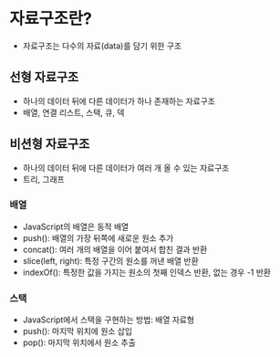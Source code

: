 # 자료구조란?

- 자료구조는 다수의 자료(data)를 담기 위한 구조

## 선형 자료구조

- 하나의 데이터 뒤에 다른 데이터가 하나 존재하는 자료구조
- 배열, 연결 리스트, 스택, 큐, 덱

## 비션형 자료구조

- 하나의 데이터 뒤에 다른 데이터가 여러 개 올 수 있는 자료구조
- 트리, 그래프

### 배열

- JavaScript의 배열은 동적 배열
- push(): 배열의 가장 뒤쪽에 새로운 원소 추가
- concat(): 여러 개의 배열을 이어 붙여서 합친 결과 반환
- slice(left, right): 특정 구간의 원소를 꺼낸 배열 반환
- indexOf(): 특정한 값을 가지는 원소의 첫째 인덱스 반환, 없는 경우 -1 반환

### 스택

- JavaScript에서 스택을 구현하는 방법: 배열 자료형
- push(): 마지막 위치에 원소 삽입
- pop(): 마지막 위치에서 원소 추출
